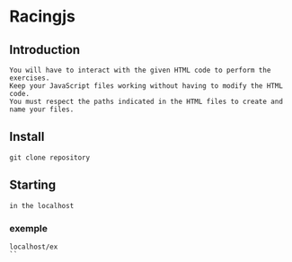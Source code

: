 # Racingjs


## Introduction

```
You will have to interact with the given HTML code to perform the exercises.
Keep your JavaScript files working without having to modify the HTML code. 
You must respect the paths indicated in the HTML files to create and name your files.
```

## Install

```
git clone repository
```

## Starting

```
in the localhost
```

### exemple

```
localhost/ex
``
